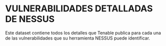 # VULNERABILIDADES DETALLADAS DE NESSUS

Este dataset contiene todos los detalles que Tenable publica para cada una de las vulnerabilidades que su herramienta NESSUS puede identificar.


